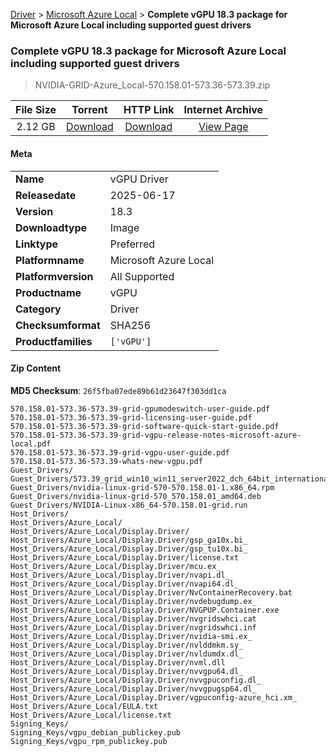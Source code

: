 
[Driver](/README.md)  >  [Microsoft Azure Local](/index/Driver/Microsoft_Azure_Local.md)  >  **Complete vGPU 18.3 package for Microsoft Azure Local including supported guest drivers**


###    Complete vGPU 18.3 package for Microsoft Azure Local including supported guest drivers

> NVIDIA-GRID-Azure_Local-570.158.01-573.36-573.39.zip   


| **File Size** | **Torrent**  | **HTTP Link** | **Internet Archive** |
|:-------------:|:------------:|:-------------:|:--------------------:|
| 2.12 GB |  [Download](https://archive.org/download/nvgpu_NVIDIA-GRID-Azure_Local-570.158.01-573.36-573.39.zip_2rur8ujq/nvgpu_NVIDIA-GRID-Azure_Local-570.158.01-573.36-573.39.zip_2rur8ujq_archive.torrent)       | [Download](https://archive.org/compress/nvgpu_NVIDIA-GRID-Azure_Local-570.158.01-573.36-573.39.zip_2rur8ujq) | [View Page](https://archive.org/details/nvgpu_NVIDIA-GRID-Azure_Local-570.158.01-573.36-573.39.zip_2rur8ujq)       |

#### Meta

<table>
<tr><td><strong>Name</strong></td><td>vGPU Driver</td></tr>
<tr><td><strong>Releasedate</strong></td><td>2025-06-17</td></tr>
<tr><td><strong>Version</strong></td><td>18.3</td></tr>
<tr><td><strong>Downloadtype</strong></td><td>Image</td></tr>
<tr><td><strong>Linktype</strong></td><td>Preferred</td></tr>
<tr><td><strong>Platformname</strong></td><td>Microsoft Azure Local</td></tr>
<tr><td><strong>Platformversion</strong></td><td>All Supported</td></tr>
<tr><td><strong>Productname</strong></td><td>vGPU</td></tr>
<tr><td><strong>Category</strong></td><td>Driver</td></tr>
<tr><td><strong>Checksumformat</strong></td><td>SHA256</td></tr>
<tr><td><strong>Productfamilies</strong></td><td><code>['vGPU']</code></td></tr>
</table>

#### Zip Content

**MD5 Checksum**: `26f5fba07ede89b61d23647f303dd1ca`

```text
570.158.01-573.36-573.39-grid-gpumodeswitch-user-guide.pdf
570.158.01-573.36-573.39-grid-licensing-user-guide.pdf
570.158.01-573.36-573.39-grid-software-quick-start-guide.pdf
570.158.01-573.36-573.39-grid-vgpu-release-notes-microsoft-azure-local.pdf
570.158.01-573.36-573.39-grid-vgpu-user-guide.pdf
570.158.01-573.36-573.39-whats-new-vgpu.pdf
Guest_Drivers/
Guest_Drivers/573.39_grid_win10_win11_server2022_dch_64bit_international.exe
Guest_Drivers/nvidia-linux-grid-570-570.158.01-1.x86_64.rpm
Guest_Drivers/nvidia-linux-grid-570_570.158.01_amd64.deb
Guest_Drivers/NVIDIA-Linux-x86_64-570.158.01-grid.run
Host_Drivers/
Host_Drivers/Azure_Local/
Host_Drivers/Azure_Local/Display.Driver/
Host_Drivers/Azure_Local/Display.Driver/gsp_ga10x.bi_
Host_Drivers/Azure_Local/Display.Driver/gsp_tu10x.bi_
Host_Drivers/Azure_Local/Display.Driver/license.txt
Host_Drivers/Azure_Local/Display.Driver/mcu.ex_
Host_Drivers/Azure_Local/Display.Driver/nvapi.dl_
Host_Drivers/Azure_Local/Display.Driver/nvapi64.dl_
Host_Drivers/Azure_Local/Display.Driver/NvContainerRecovery.bat
Host_Drivers/Azure_Local/Display.Driver/nvdebugdump.ex_
Host_Drivers/Azure_Local/Display.Driver/NVGPUP.Container.exe
Host_Drivers/Azure_Local/Display.Driver/nvgridswhci.cat
Host_Drivers/Azure_Local/Display.Driver/nvgridswhci.inf
Host_Drivers/Azure_Local/Display.Driver/nvidia-smi.ex_
Host_Drivers/Azure_Local/Display.Driver/nvlddmkm.sy_
Host_Drivers/Azure_Local/Display.Driver/nvldumdx.dl_
Host_Drivers/Azure_Local/Display.Driver/nvml.dll
Host_Drivers/Azure_Local/Display.Driver/nvvgpu64.dl_
Host_Drivers/Azure_Local/Display.Driver/nvvgpuconfig.dl_
Host_Drivers/Azure_Local/Display.Driver/nvvgpugsp64.dl_
Host_Drivers/Azure_Local/Display.Driver/vgpuconfig-azure_hci.xm_
Host_Drivers/Azure_Local/EULA.txt
Host_Drivers/Azure_Local/license.txt
Signing_Keys/
Signing_Keys/vgpu_debian_publickey.pub
Signing_Keys/vgpu_rpm_publickey.pub
```
